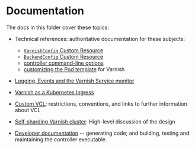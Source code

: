 # Documentation

The docs in this folder cover these topics:

* Technical references: authoritative documentation for these subjects:

  * [``VarnishConfig`` Custom Resource](ref-varnish-cfg.md)
  * [``BackendConfig`` Custom Resource](ref-backend-cfg.md)
  * [controller command-line options](ref-cli-options.md)
  * [customizing the Pod template](varnish-pod-template.md) for Varnish

* [Logging, Events and the Varnish Service monitor](monitor.md)

* [Varnish as a Kubernetes Ingress](varnish-as-ingress.md)

* [Custom VCL](/docs/custom-vcl.md): restrictions, conventions, and
  links to further information about VCL

* [Self-sharding Varnish cluster](self-sharding.md): High-level
  discussion of the design

* [Developer documentation](dev.md) -- generating code; and building,
  testing and maintaining the controller executable.
